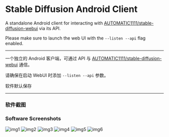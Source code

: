 # Stable Diffusion Android Client

A standalone Android client for interacting with [AUTOMATIC1111/stable-diffusion-webui](https://github.com/AUTOMATIC1111/stable-diffusion-webui) via its API.

Please make sure to launch the web UI with the `--listen --api` flag enabled.

---

一个独立的 Android 客户端，可通过 API 与 [AUTOMATIC1111/stable-diffusion-webui](https://github.com/AUTOMATIC1111/stable-diffusion-webui) 通信。

请确保在启动 WebUI 时添加 `--listen --api` 参数。

软件默认保存

---

### 软件截图

### Software Screenshots

![img1](./doc/images/1.jpg)
![img2](./doc/images/2.jpg)
![img3](./doc/images/3.jpg)
![img4](./doc/images/4.jpg)
![img5](./doc/images/5.jpg)
![img6](./doc/images/6.jpg)
